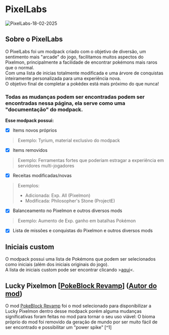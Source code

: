 # PixelLabs
![PixelLabs-18-02-2025](https://github.com/user-attachments/assets/b75e13c8-5ea0-4edd-b03e-4b4793c640b6)

## **Sobre o PixelLabs**

O PixelLabs foi um modpack criado com o objetivo de diversão, um sentimento mais "arcade" do jogo, facilitamos muitos aspectos do Pixelmon, principalmente a facilidade de encontrar pokémons mais raros que o normal.\
Com uma lista de inicias totalmente modificada e uma árvore de conquistas inteiramente personalizada para uma experiência nova.\
O objetivo final de completar a pokédex está mais próximo do que nunca!

### Todas as mudanças podem ser encontradas podem ser encontradas nessa página, ela serve como uma "documentação" do modpack.
**Esse modpack possui:**
- [x] Items novos próprios
> Exemplo: Tyrium, material exclusivo do modpack
- [x] Items removidos
> Exemplo: Ferramentas fortes que poderiam estragar a experiência em servidores multi-jogadores
- [x] Receitas modificadas/novas
> Exemplos:
> - Adicionada: Exp. All (Pixelmon)
> - Modificada: Philosopher's Stone (ProjectE)
- [x] Balanceamento no Pixelmon e outros diversos mods
> Exemplo: Aumento de Exp. ganho em batalhas Pokémon
- [x] Lista de missões e conquistas do Pixelmon e outros diversos mods
## Iniciais custom
O modpack possui uma lista de Pokémons que podem ser selecionados como iniciais (além dos iniciais originais do jogo).\
A lista de iniciais custom pode ser encontrar clicando >[aqui](STARTERS.md)<.

## Lucky Pixelmon [[PokeBlock Revamp](https://www.curseforge.com/minecraft/mc-mods/pokeblock-revamp)] ([Autor do mod](https://www.curseforge.com/members/tynstergaming/projects))
O mod [PokeBlock Revamp](https://www.curseforge.com/minecraft/mc-mods/pokeblock-revamp) foi o mod selecionado para disponibilizar a Lucky Pixelmon dentro desse modpack porém alguma mudanças significativas foram feitas no mod para tornar o seu uso viável:
O bioma próprio do mod foi removido da geração de mundo por ser muito fácil de ser encontrado e possibilitar um "power spike"
[^1]
